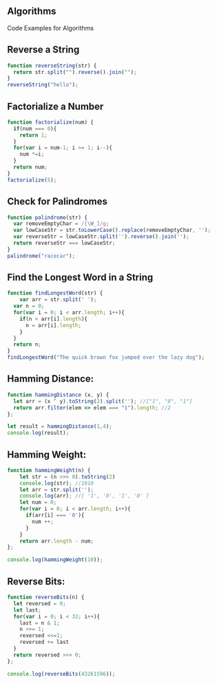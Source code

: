 ## Algorithms
Code Examples for Algorithms

## Reverse a String

```js
function reverseString(str) {
  return str.split("").reverse().join("");
}
reverseString("hello");
```

## Factorialize a Number

```js
function factorialize(num) {
  if(num === 0){
    return 1;
  }
  for(var i = num-1; i >= 1; i--){
    num *=i;
  }
  return num;
}
factorialize(5);
```

## Check for Palindromes

```js
function palindrome(str) {
  var removeEmptyChar = /[\W_]/g;
  var lowCaseStr = str.toLowerCase().replace(removeEmptyChar, '');
  var reverseStr = lowCaseStr.split('').reverse().join(''); 
  return reverseStr === lowCaseStr;
}
palindrome("racecar");
```

## Find the Longest Word in a String

```js
function findLongestWord(str) {
    var arr = str.split(' ');
  var n = 0;
  for(var i = 0; i < arr.length; i++){
    if(n < arr[i].length){
      n = arr[i].length;
    } 
  }
  return n;
}
findLongestWord("The quick brown fox jumped over the lazy dog");
```

## Hamming Distance:

```js
function hammingDistance (x, y) {
  let arr = (x ^ y).toString(2).split(''); //["1", "0", "1"]
  return arr.filter(elem => elem === "1").length; //2
};

let result = hammingDistance(1,4);
console.log(result);
```

## Hamming Weight:

```js
function hammingWeight(n) {
    let str = (n >>> 0).toString(2)
    console.log(str); //1010
    let arr = str.split('');
    console.log(arr); //[ '1', '0', '1', '0' ]
    let num = 0;
    for(var i = 0; i < arr.length; i++){
      if(arr[i] === '0'){
        num ++;
      }
    }
    return arr.length - num;
};

console.log(hammingWeight(10));
```

## Reverse Bits:
```js
function reverseBits(n) {
  let reversed = 0;
  let last;
  for(var i = 0; i < 32; i++){
    last = n & 1;
    n >>= 1;
    reversed <<=1;
    reversed += last
  }
  return reversed >>> 0;
};

console.log(reverseBits(43261596));
```